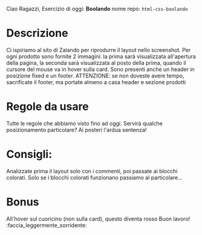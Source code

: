 Ciao Ragazzi,
Esercizio di oggi: **Boolando**
nome repo: `html-css-boolando`
# Descrizione
Ci ispiriamo al sito di Zalando per riprodurre il layout nello screenshot.
Per ogni prodotto sono fornite 2 immagini: la prima sarà visualizzata all'apertura della pagina, la seconda sarà visualizzata al posto della prima, quando il cursore del mouse va in hover sulla card.
Sono presenti anche un header in posizione fixed e un footer.
ATTENZIONE: se non doveste avere tempo, sacrificate il footer, ma portate almeno a casa header e sezione prodotti
# Regole da usare
Tutte le regole che abbiamo visto fino ad oggi.
Servirà qualche posizionamento particolare? Ai posteri l'ardua sentenza!
# Consigli:
Analizzate prima il layout solo con i commenti, poi passate ai blocchi colorati.
Solo se i blocchi colorati funzionano passiamo al particolare...
# Bonus
All'hover sul cuoricino (non sulla card), questo diventa rosso
Buon lavoro! :faccia_leggermente_sorridente: